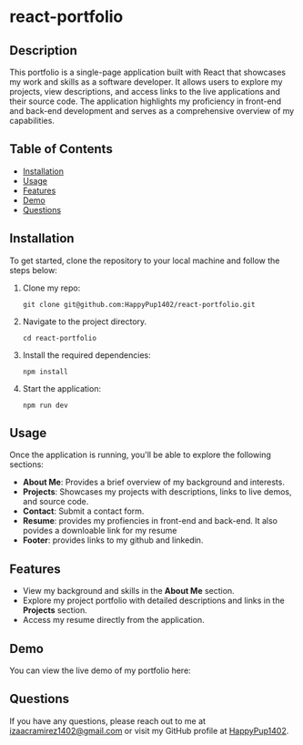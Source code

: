 # react-portfolio

## Description

This portfolio is a single-page application built with React that showcases my work and skills as a software developer. It allows users to explore my projects, view descriptions, and access links to the live applications and their source code. The application highlights my proficiency in front-end and back-end development and serves as a comprehensive overview of my capabilities.

## Table of Contents

- [Installation](#installation)
- [Usage](#usage)
- [Features](#features)
- [Demo](#demo)
- [Questions](#questions)

## Installation

To get started, clone the repository to your local machine and follow the steps below:

1. Clone my repo: 
    ```
    git clone git@github.com:HappyPup1402/react-portfolio.git
    ```

2. Navigate to the project directory.
    ```
    cd react-portfolio
    ```

3. Install the required dependencies:
    ```
    npm install
    ```

4. Start the application:
    ```
    npm run dev
    ```

## Usage

Once the application is running, you'll be able to explore the following sections:

- **About Me**: Provides a brief overview of my background and interests.
- **Projects**: Showcases my projects with descriptions, links to live demos, and source code.
- **Contact**: Submit a contact form.
- **Resume**: provides my profiencies in front-end and back-end. It also povides a downloable link for my resume
- **Footer**: provides links to my github and linkedin.

## Features

- View my background and skills in the **About Me** section.
- Explore my project portfolio with detailed descriptions and links in the **Projects** section.
- Access my resume directly from the application.

## Demo

You can view the live demo of my portfolio here: 

## Questions

If you have any questions, please reach out to me at [izaacramirez1402@gmail.com](mailto:izaacramirez1402@gmail.com) or visit my GitHub profile at [HappyPup1402](https://github.com/HappyPup1402).
